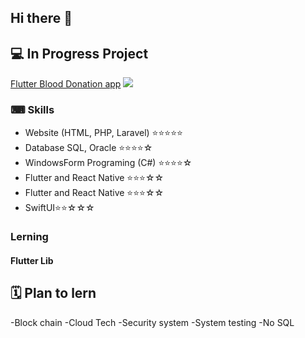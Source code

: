 ## Hi there 👋

## 💻 In Progress Project
[Flutter Blood Donation app](https://github.com/WatcharinKetnuti/Blood_Donation-Application.git) ![](https://us-central1-progress-markdown.cloudfunctions.net/progress/70)


### ⌨ Skills
- Website (HTML, PHP, Laravel) ⭐⭐⭐⭐⭐
- Database SQL, Oracle ⭐⭐⭐⭐☆
- WindowsForm Programing (C#) ⭐⭐⭐⭐☆
- Flutter and React Native ⭐⭐⭐☆☆
- Flutter and React Native ⭐⭐⭐☆☆
- SwiftUI⭐⭐☆☆☆

### Lerning

#### Flutter Lib

## 🗓 Plan to lern
-Block chain
-Cloud Tech
-Security system
-System testing
-No SQL




<!--
**WatcharinKetnuti/WatcharinKetnuti** is a ✨ _special_ ✨ repository because its `README.md` (this file) appears on your GitHub profile.

Here are some ideas to get you started:

- 🔭 I’m currently working on ...
- 🌱 I’m currently learning ...
- 👯 I’m looking to collaborate on ...
- 🤔 I’m looking for help with ...
- 💬 Ask me about ...
- 📫 How to reach me: ...
- 😄 Pronouns: ...
- ⚡ Fun fact: ...
-->
